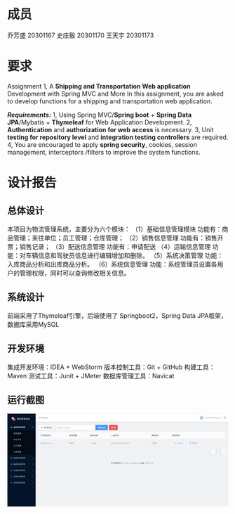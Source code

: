 # 成员
乔芳盛 20301167
史庄毅 20301170
王天宇 20301173

# 要求

Assignment 1, A **Shipping and Transportation Web application** Development with Spring MVC and More
	In this assignment, you are asked to develop functions for a shipping and transportation web application.

**_Requirements:_**
1, Using Spring MVC/**Spring boot** + **Spring Data JPA**/Mybatis + **Thymeleaf** for Web Application Development.
2, **Authentication** and **authorization for web access** is necessary.
3, Unit **testing for repository level** and **integration testing controllers** are required.
4, You are encouraged to apply **spring security**, cookies, session management, interceptors /filters to improve the system functions.

# 设计报告
## 总体设计
本项目为物流管理系统，主要分为六个模块：
（1）基础信息管理模块
功能有：商品管理；来往单位；员工管理；仓库管理；
（2）销售信息管理
功能有：销售开票；销售记录；
（3）配送信息管理
功能有：申请配送
（4）运输信息管理
功能：对车辆信息和驾驶员信息进行编辑增加和删除。
（5）系统决策管理
功能：入库商品分析和出库商品分析。
（6）系统信息管理
功能：系统管理员设置各用户的管理权限，同时可以查询修改相关信息。

## 系统设计
前端采用了Thymeleaf引擎，后端使用了 Springboot2，Spring Data JPA框架，数据库采用MySQL

## 开发环境
集成开发环境：IDEA + WebStorm
版本控制工具：Git + GitHub
构建工具：Maven
测试工具：Junit + JMeter
数据库管理工具：Navicat

## 运行截图
![img](Assignment_1_design_report.assets/clip_image004.jpg)

